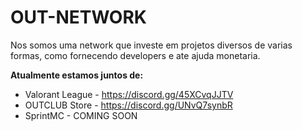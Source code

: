 # OUT-NETWORK
Nos somos uma network que investe em projetos diversos de varias formas, como fornecendo developers e ate ajuda monetaria.

**Atualmente estamos juntos de:**
- Valorant League - https://discord.gg/45XCvqJJTV
- OUTCLUB Store - https://discord.gg/UNvQ7synbR
- SprintMC - COMING SOON
